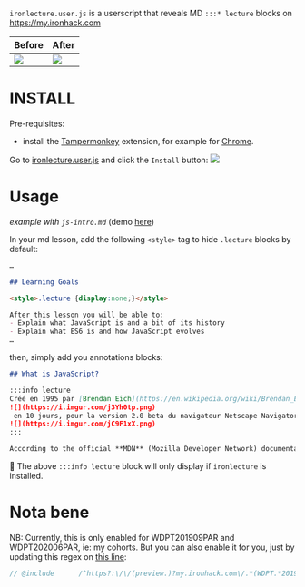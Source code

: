 `ironlecture.user.js` is a userscript that reveals MD `:::* lecture` blocks on https://my.ironhack.com

|Before|After|
|------|-----|
|![](https://assets.codepen.io/67030/Screenshot+2020-06-01+at+12.20.27.png)|![](https://assets.codepen.io/67030/Screenshot_2020-06-01_at_12_15_57.png)|

# INSTALL

Pre-requisites:
  - install the [Tampermonkey](https://www.tampermonkey.net) extension, for example for [Chrome](https://chrome.google.com/webstore/detail/tampermonkey/dhdgffkkebhmkfjojejmpbldmpobfkfo).

Go to [ironlecture.user.js](https://github.com/abernier/ironlecture/raw/master/ironlecture.user.js) and click the `Install` button:
![](https://assets.codepen.io/67030/Screenshot+2020-06-01+at+11.56.13.png)

# Usage

*example with `js-intro.md`* (demo [here](https://preview.my.ironhack.com/lms/courses/course-v1:IRONHACK+WDPT+202006_PAR/units/ironhack-course-chapter_1-sequential-vertical))

In your md lesson, add the following `<style>` tag to hide `.lecture` blocks by default:
```markdown
…

## Learning Goals

<style>.lecture {display:none;}</style>

After this lesson you will be able to:
- Explain what JavaScript is and a bit of its history
- Explain what ES6 is and how JavaScript evolves
…
```

then, simply add you annotations blocks:

```markdown
## What is JavaScript?

:::info lecture
Créé en 1995 par [Brendan Eich](https://en.wikipedia.org/wiki/Brendan_Eich) :
![](https://i.imgur.com/j3Yh0tp.png)
 en 10 jours, pour la version 2.0 beta du navigateur Netscape Navigator :
![](https://i.imgur.com/jC9F1xX.png)
:::

According to the official **MDN** (Mozilla Developer Network) documentation, **JavaScript can be defined as a *lightweight* *interpreted* programming language with *first-class functions***.
```

🙌 The above `:::info lecture` block will only display if `ironlecture` is installed.

# Nota bene

NB: Currently, this is only enabled for WDPT201909PAR and WDPT202006PAR, ie: my cohorts. But you can also enable it for you, just by updating this regex on [this line](https://github.com/abernier/ironlecture/blob/dcd1f1c5747fee483527046dc258e27da59904c2/ironlecture.user.js#L7):

```js
// @include      /^https?:\/\/(preview.)?my.ironhack.com\/.*(WDPT.*201909_PAR|WDPT.*202006_PAR).*
```

